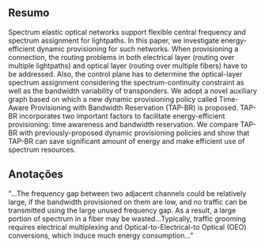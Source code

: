 ## Resumo

Spectrum elastic optical networks support flexible central frequency and spectrum assignment for lightpaths. In this paper, we investigate energy-efficient dynamic provisioning for such networks. When provisioning a connection, the routing problems in both electrical layer (routing over multiple lightpaths) and optical layer (routing over multiple fibers) have to be addressed. Also, the control plane has to determine the optical-layer spectrum assignment considering the spectrum-continuity constraint as well as the bandwidth variability of transponders. We adopt a novel auxiliary graph based on which a new dynamic provisioning policy called Time-Aware Provisioning with Bandwidth Reservation (TAP-BR) is proposed. TAP-BR incorporates two important factors to facilitate energy-efficient provisioning: time awareness and bandwidth reservation. We compare TAP-BR with previously-proposed dynamic provisioning policies and show that TAP-BR can save significant amount of energy and make efficient use of spectrum resources.


## Anotações
"...The frequency gap between two adjacent channels could be relatively large, if the bandwidth provisioned on them are low, and no traffic can be transmitted using the large unused frequency gap. As a result, a large portion of spectrum in a fiber may be wasted...Typically, traffic grooming requires electrical multiplexing and Optical-to-Electrical-to Optical (OEO) conversions, which induce much energy consumption..."

